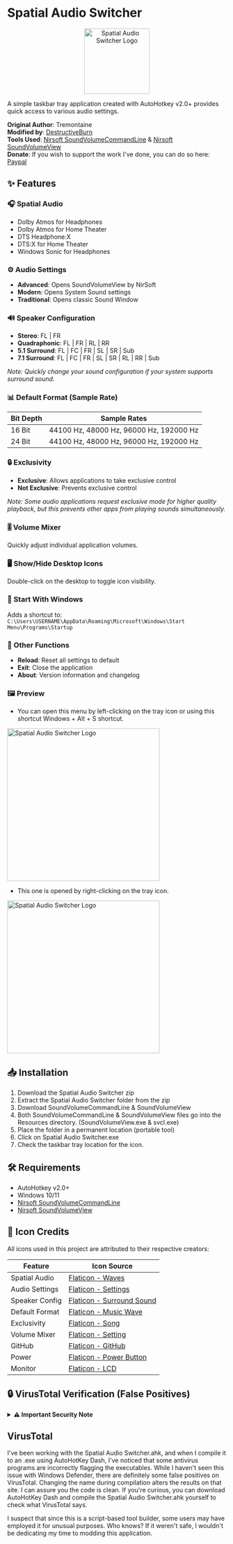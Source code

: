 
# Spatial Audio Switcher

<div align="center">
  <img src="https://destructiveburn.com/images/GitHub/Spatial-Audio-Switcher/logo.png" alt="Spatial Audio Switcher Logo" width="150px" height="150px">
</div>

A simple taskbar tray application created with AutoHotkey v2.0+ provides quick access to various audio settings.

**Original Author**: Tremontaine  
**Modified by**: [DestructiveBurn](http://destructiveburn.com/destructiveburn)  
**Tools Used**: [Nirsoft SoundVolumeCommandLine](https://www.nirsoft.net/utils/sound_volume_command_line.html) & [Nirsoft SoundVolumeView](https://www.nirsoft.net/utils/sound_volume_view.html)  
**Donate**: If you wish to support the work I've done, you can do so here: [Paypal](https://www.paypal.com/donate?hosted_button_id=ZJGYBNSCSDFBG)

## ✨ Features

### 🎧 Spatial Audio
- Dolby Atmos for Headphones
- Dolby Atmos for Home Theater
- DTS Headphone:X
- DTS:X for Home Theater
- Windows Sonic for Headphones

### ⚙️ Audio Settings
- **Advanced**: Opens SoundVolumeView by NirSoft
- **Modern**: Opens System Sound settings
- **Traditional**: Opens classic Sound Window

### 🔊 Speaker Configuration
- **Stereo**: FL | FR
- **Quadraphonic**: FL | FR | RL | RR
- **5.1 Surround**: FL | FC | FR | SL | SR | Sub
- **7.1 Surround**: FL | FC | FR | SL | SR | RL | RR | Sub

*Note: Quickly change your sound configuration if your system supports surround sound.*

### 📊 Default Format (Sample Rate)
| Bit Depth | Sample Rates       |
|-----------|--------------------|
| 16 Bit    | 44100 Hz, 48000 Hz, 96000 Hz, 192000 Hz |
| 24 Bit    | 44100 Hz, 48000 Hz, 96000 Hz, 192000 Hz |

### 🔒 Exclusivity
- **Exclusive**: Allows applications to take exclusive control
- **Not Exclusive**: Prevents exclusive control

*Note: Some audio applications request exclusive mode for higher quality playback, but this prevents other apps from playing sounds simultaneously.*

### 🎚️ Volume Mixer
Quickly adjust individual application volumes.

### 🖥️ Show/Hide Desktop Icons
Double-click on the desktop to toggle icon visibility.

### 🚀 Start With Windows
Adds a shortcut to:  
`C:\Users\USERNAME\AppData\Roaming\Microsoft\Windows\Start Menu\Programs\Startup`

### 🔄 Other Functions
- **Reload**: Reset all settings to default
- **Exit**: Close the application
- **About**: Version information and changelog

### 🖼️ Preview
- You can open this menu by left-clicking on the tray icon or using this shortcut Windows + Alt + S shortcut.
<div>
  <img src="https://destructiveburn.com/images/GitHub/Spatial-Audio-Switcher/1.png" alt="Spatial Audio Switcher Logo" width="350px" height="auto">
</div>

- This one is opened by right-clicking on the tray icon.
<div>
  <img src="https://destructiveburn.com/images/GitHub/Spatial-Audio-Switcher/2.png" alt="Spatial Audio Switcher Logo" width="350px" height="auto">
</div>

## 📥 Installation
1. Download the Spatial Audio Switcher zip
2. Extract the Spatial Audio Switcher folder from the zip
3. Download SoundVolumeCommandLine & SoundVolumeView
4. Both SoundVolumeCommandLine & SoundVolumeView files go into the Resources directory. (SoundVolumeView.exe & svcl.exe)
5. Place the folder in a permanent location (portable tool)
6. Click on Spatial Audio Switcher.exe
7. Check the taskbar tray location for the icon.

## 🛠️ Requirements
- AutoHotkey v2.0+
- Windows 10/11
- [Nirsoft SoundVolumeCommandLine](https://www.nirsoft.net/utils/sound_volume_command_line.html)
- [Nirsoft SoundVolumeView](https://www.nirsoft.net/utils/sound_volume_view.html)


## 🎨 Icon Credits
All icons used in this project are attributed to their respective creators:

| Feature            | Icon Source |
|--------------------|-------------|
| Spatial Audio      | [Flaticon - Waves](https://www.flaticon.com/free-icon/waves_13123770) |
| Audio Settings     | [Flaticon - Settings](https://www.flaticon.com/free-icon/settings_9215341) |
| Speaker Config     | [Flaticon - Surround Sound](https://www.flaticon.com/free-icon/surround-sound_15091931) |
| Default Format     | [Flaticon - Music Wave](https://www.flaticon.com/free-icon/music-wave_4020749) |
| Exclusivity        | [Flaticon - Song](https://www.flaticon.com/free-icon/song_1540646) |
| Volume Mixer       | [Flaticon - Setting](https://www.flaticon.com/free-icon/setting_9215358) |
| GitHub             | [Flaticon - GitHub](https://www.flaticon.com/free-icon/github_733553) |
| Power              | [Flaticon - Power Button](https://www.flaticon.com/free-icon/power-button_3292455) |
| Monitor            | [Flaticon - LCD](https://www.flaticon.com/free-icon/lcd_9753891) |


## 🔒 VirusTotal Verification (False Positives)
<details>
<summary><strong>⚠️ Important Security Note</strong></summary>

When compiling the AHK script to EXE, some antivirus engines may flag the output due to:

1. The nature of AutoHotkey's compiler (used by both legitimate and malicious software)
2. The program's ability to modify system audio settings
3. Common false positives with script-based utilities

**Key Points:**
- Windows Defender typically doesn't flag the compiled EXE
- Detection varies based on the compiled filename and compiler version
- You can verify safety by:
  - Reviewing the source code.
  - Compiling it yourself with [AutoHotkey v2+](https://www.autohotkey.com/)
  - Scanning with your preferred antivirus

I guarantee the code is clean - I wouldn't invest time improving unsafe software. These false positives are an unfortunate reality of script-based tools.
</details>

## VirusTotal

I've been working with the Spatial Audio Switcher.ahk, and when I compile it to an .exe using AutoHotKey Dash, I've noticed that some antivirus programs are incorrectly flagging the executables. While I haven't seen this issue with Windows Defender, there are definitely some false positives on VirusTotal. Changing the name during compilation alters the results on that site. I can assure you the code is clean. If you're curious, you can download AutoHotKey Dash and compile the Spatial Audio Switcher.ahk yourself to check what VirusTotal says.

I suspect that since this is a script-based tool builder, some users may have employed it for unusual purposes. Who knows? If it weren't safe, I wouldn't be dedicating my time to modding this application.
